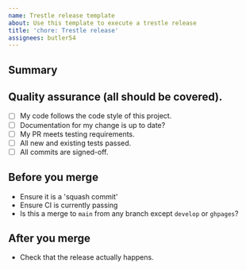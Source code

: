 ```yaml
---
name: Trestle release template
about: Use this template to execute a trestle release
title: 'chore: Trestle release'
assignees: butler54
---
```


## Summary

## Quality assurance (all should be covered).

- [ ] My code follows the code style of this project.
- [ ] Documentation for my change is up to date?
- [ ] My PR meets testing requirements.
- [ ] All new and existing tests passed.
- [ ] All commits are signed-off.

## Before you merge

- Ensure it is a 'squash commit'
- Ensure CI is currently passing
- Is this a merge to `main` from any branch except `develop` or `ghpages`?

## After you merge

- Check that the release actually happens.
